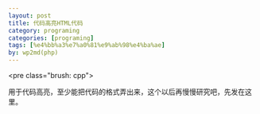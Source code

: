 ```yaml
---
layout: post
title: 代码高亮HTML代码
category: programing
categories: [programing]
tags: [%e4%bb%a3%e7%a0%81%e9%ab%98%e4%ba%ae]
by: wp2md(php)
---
```


&lt;pre class="brush: cpp"&gt;

用于代码高亮，至少能把代码的格式弄出来，这个以后再慢慢研究吧，先发在这里。
